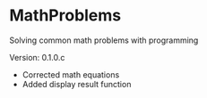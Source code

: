 # MathProblems
Solving common math problems with programming

Version: 0.1.0.c
- Corrected math equations
- Added display result function

